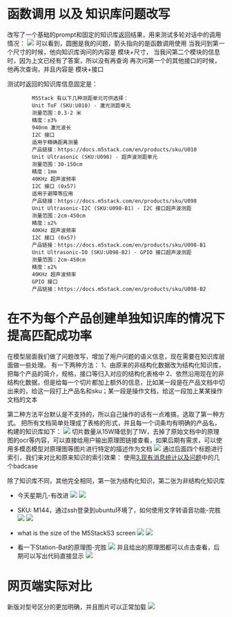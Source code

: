 # 函数调用 以及 知识库问题改写
改写了一个基础的prompt和固定的知识库返回结果，用来测试多轮对话中的调用情况：
![](../file/Pasted%20image%2020250508171626.png)
可以看到，圆圈是我的问题，箭头指向的是函数调用使用
当我问到第一个尺寸的时候，他向知识库询问的内容是 模块+尺寸，
当我问第二个模块的信息时，因为上文已经有了答案，所以没有再查询
再次问第一个的其他接口的时候，他再次查询，并且内容是 模块+接口

测试时返回的知识库信息固定是：
```
        M5Stack 有以下几种测距单元可供选择：
        Unit ToF (SKU:U010) - 激光测距单元
        测量范围：0.3-2 米
        精度：±3%
        940nm 激光波长
        I2C 接口
        适用于精确距离测量
        产品链接：https://docs.m5stack.com/en/products/sku/U010
        Unit Ultrasonic (SKU:U098) - 超声波测距单元
        测量范围：30-150cm
        精度：1mm
        40KHz 超声波频率
        I2C 接口 (0x57)
        适用于避障等应用
        产品链接：https://docs.m5stack.com/en/products/sku/U098
        Unit Ultrasonic-I2C (SKU:U098-B1) - I2C 接口超声波测距
        测量范围：2cm-450cm
        精度：±2%
        40KHz 超声波频率
        I2C 接口 (0x57)
        产品链接：https://docs.m5stack.com/en/products/sku/U098-B1
        Unit Ultrasonic-IO (SKU:U098-B2) - GPIO 接口超声波测距
        测量范围：2cm-450cm
        精度：±2%
        40KHz 超声波频率
        GPIO 接口
        产品链接：https://docs.m5stack.com/en/products/sku/U098-B2
```






# 在不为每个产品创建单独知识库的情况下提高匹配成功率
在模型层面我们做了问题改写，增加了用户问题的语义信息，现在需要在知识库层面做一些处理。
有一下两种方法：
1、由原来的非结构化数据改为结构化知识库，把每个产品的简介，规格，接口等归入对应的结构化表格中
2、依然沿用现在的非结构化数据，但是给每一个切片都加上额外的信息，比如某一段是在产品文档中切出来的，给这一段打上产品名和sku；某一段是操作文档，给这一段加上某某操作文档的文本

第二种方法平台默认是不支持的，所以自己操作的话有一点难搞，选取了第一种方式。
把所有文档简单处理成了表格的形式，并且每一个词条均有明确的产品名，构建的知识库如下：
![](../file/Pasted%20image%2020250509111744.png)
切片数量从15W降低到了1W，去掉了原始文档中的原理图的ocr等内容，可以直接给用户输出原理图链接查看，如果后期有需求，可以使用多模态模型对原理图等图片进行特定的描述作为文档
![](../file/Pasted%20image%2020250509111821.png)
通过后面四个标题进行索引，我们来对比和原来知识的索引效果：
使用[3.现有消息统计以及问题](3.现有消息统计以及问题.md)中的几个badcase

除了知识库不同，其他完全相同，第一张为结构化知识，第二张为非结构化知识库
- 今天星期几-有改进
![](../file/Pasted%20image%2020250509114022.png)
![](../file/Pasted%20image%2020250509113425.png)

- SKU: M144，通过ssh登录到ubuntu环境了，如何使用文字转语音功能-完胜
![](../file/Pasted%20image%2020250509113907.png)
![](../file/Pasted%20image%2020250509113937.png)


- what is the size of the M5StackS3 screen
![](../file/Pasted%20image%2020250509114142.png)
![](../file/Pasted%20image%2020250509114620.png)

- 看一下Station-Bat的原理图-完胜
![](../file/Pasted%20image%2020250509115733.png)
并且给出的原理图都可以点击查看，后期可以写出代码直接显示
![](../file/Pasted%20image%2020250509115813.png)




# 网页端实际对比
新版对型号区分的更加明确，并且图片可以正常加载
![](Pasted%20image%2020250512122500.png)



